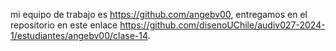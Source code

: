 mi equipo de trabajo es <https://github.com/angebv00>, entregamos en el repositorio en este enlace <https://github.com/disenoUChile/audiv027-2024-1/estudiantes/angebv00/clase-14>.
